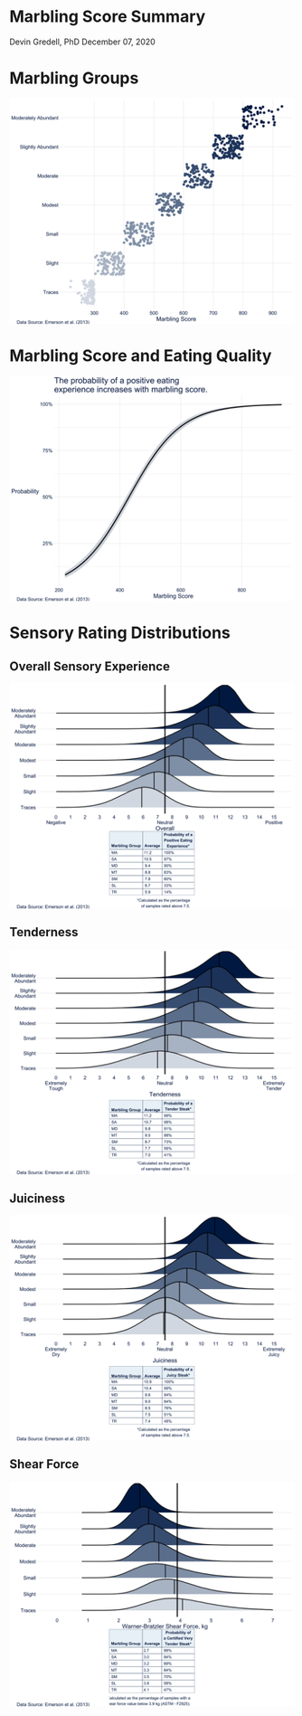 Marbling Score Summary
================
Devin Gredell, PhD
December 07, 2020

# Marbling Groups

<img src="Figures/Take 2/marbling distribution-1.png" style="display: block; margin: auto;" />

# Marbling Score and Eating Quality

<img src="Figures/Take 2/marbling score vs eq prob-1.png" style="display: block; margin: auto;" />

# Sensory Rating Distributions

## Overall Sensory Experience

<img src="Figures/Take 2/overall density-1.png" style="display: block; margin: auto;" />

## Tenderness

<img src="Figures/Take 2/tenderness density-1.png" style="display: block; margin: auto;" />

## Juiciness

<img src="Figures/Take 2/juiciness density-1.png" style="display: block; margin: auto;" />

## Shear Force

<img src="Figures/Take 2/shear force density-1.png" style="display: block; margin: auto;" />
